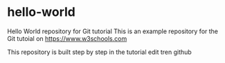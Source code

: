 # hello-world
Hello World repository for Git tutorial
This is an example repository for the Git tutoial on https://www.w3schools.com

This repository is built step by step in the tutorial
edit tren github

